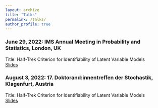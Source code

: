 ```yaml
---
layout: archive
title: "Talks"
permalink: /talks/
author_profile: true
---
```


### June 29, 2022: IMS Annual Meeting in Probability and Statistics, London, UK
Title: Half-Trek Criterion for Identifiability of Latent Variable Models \
[Slides](https://nilssturma.github.io/files/LF_HTC_presentation_IMS.pdf)


### August 3, 2022: 17. Doktorand:innentreffen der Stochastik, Klagenfurt, Austria
Title: Half-Trek Criterion for Identifiability of Latent Variable Models \
[Slides](https://nilssturma.github.io/files/LF_HTC_presentation_Klagenfurt.pdf)